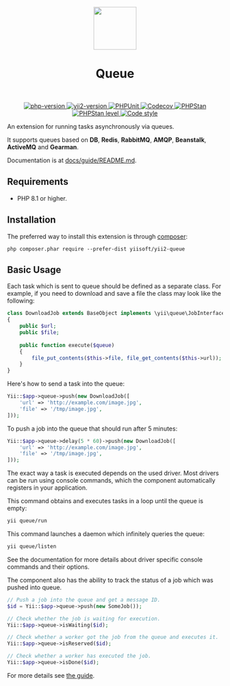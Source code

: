<p align="center">
    <a href="https://github.com/yii2-extensions/queue" target="_blank">
        <img src="https://www.yiiframework.com/image/yii_logo_light.svg" height="100px;">
    </a>
    <h1 align="center">Queue</h1>
    <br>
</p>

<p align="center">
    <a href="https://www.php.net/releases/8.1/en.php" target="_blank">
        <img src="https://img.shields.io/badge/PHP-%3E%3D8.1-787CB5" alt="php-version">
    </a>
    <a href="https://github.com/yiisoft/yii2/tree/2.2" target="_blank">
        <img src="https://img.shields.io/badge/Yii2%20version-2.2-blue" alt="yii2-version">
    </a>
    <a href="https://github.com/yii2-extensions/queue/actions/workflows/build.yml" target="_blank">
        <img src="https://github.com/yii2-extensions/queue/actions/workflows/build.yml/badge.svg" alt="PHPUnit">
    </a>
    <a href="https://codecov.io/gh/yii2-extensions/queue" target="_blank">
        <img src="https://codecov.io/gh/yii2-extensions/queue/branch/main/graph/badge.svg?token=MF0XUGVLYC" alt="Codecov">
    </a>
    <a href="https://github.com/yii2-extensions/queue/actions/workflows/static.yml" target="_blank">
        <img src="https://github.com/yii2-extensions/queue/actions/workflows/static.yml/badge.svg" alt="PHPStan">
    </a>
    <a href="https://github.com/yii2-extensions/queue/actions/workflows/static.yml" target="_blank">
        <img src="https://img.shields.io/badge/PHPStan%20level-1-blue" alt="PHPStan level">
    </a>
    <a href="https://github.styleci.io/repos/708447362?branch=main" target="_blank">
        <img src="https://github.styleci.io/repos/708447362/shield?branch=main" alt="Code style">
    </a>        
</p>

An extension for running tasks asynchronously via queues.

It supports queues based on **DB**, **Redis**, **RabbitMQ**, **AMQP**, **Beanstalk**, **ActiveMQ** and **Gearman**.

Documentation is at [docs/guide/README.md](docs/guide/README.md).

## Requirements

- PHP 8.1 or higher.

Installation
------------

The preferred way to install this extension is through [composer](https://getcomposer.org/download/):

```
php composer.phar require --prefer-dist yiisoft/yii2-queue
```

Basic Usage
-----------

Each task which is sent to queue should be defined as a separate class.
For example, if you need to download and save a file the class may look like the following:

```php
class DownloadJob extends BaseObject implements \yii\queue\JobInterface
{
    public $url;
    public $file;
    
    public function execute($queue)
    {
        file_put_contents($this->file, file_get_contents($this->url));
    }
}
```

Here's how to send a task into the queue:

```php
Yii::$app->queue->push(new DownloadJob([
    'url' => 'http://example.com/image.jpg',
    'file' => '/tmp/image.jpg',
]));
```
To push a job into the queue that should run after 5 minutes:

```php
Yii::$app->queue->delay(5 * 60)->push(new DownloadJob([
    'url' => 'http://example.com/image.jpg',
    'file' => '/tmp/image.jpg',
]));
```

The exact way a task is executed depends on the used driver. Most drivers can be run using
console commands, which the component automatically registers in your application.

This command obtains and executes tasks in a loop until the queue is empty:

```sh
yii queue/run
```

This command launches a daemon which infinitely queries the queue:

```sh
yii queue/listen
```

See the documentation for more details about driver specific console commands and their options.

The component also has the ability to track the status of a job which was pushed into queue.

```php
// Push a job into the queue and get a message ID.
$id = Yii::$app->queue->push(new SomeJob());

// Check whether the job is waiting for execution.
Yii::$app->queue->isWaiting($id);

// Check whether a worker got the job from the queue and executes it.
Yii::$app->queue->isReserved($id);

// Check whether a worker has executed the job.
Yii::$app->queue->isDone($id);
```

For more details see [the guide](docs/guide/README.md).

